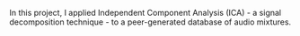 In this project, I applied Independent Component Analysis (ICA) - a signal decomposition technique - to a peer-generated database
of audio mixtures. 
